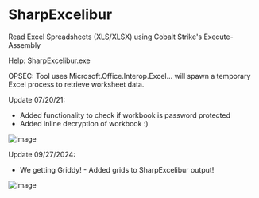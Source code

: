 # SharpExcelibur
 
Read Excel Spreadsheets (XLS/XLSX) using Cobalt Strike's Execute-Assembly

Help: SharpExcelibur.exe

OPSEC: Tool uses Microsoft.Office.Interop.Excel... will spawn a temporary Excel process to retrieve worksheet data.

Update 07/20/21:
- Added functionality to check if workbook is password protected
- Added inline decryption of workbook :)

![image](https://user-images.githubusercontent.com/1459500/126264038-6ae2d1c4-1d62-4a2a-b45f-bb1ab2da6642.png)

Update 09/27/2024:
- We getting Griddy! - Added grids to SharpExcelibur output!

![image](https://github.com/user-attachments/assets/d144913b-03e3-4817-9cf2-dcd092a14b87)
